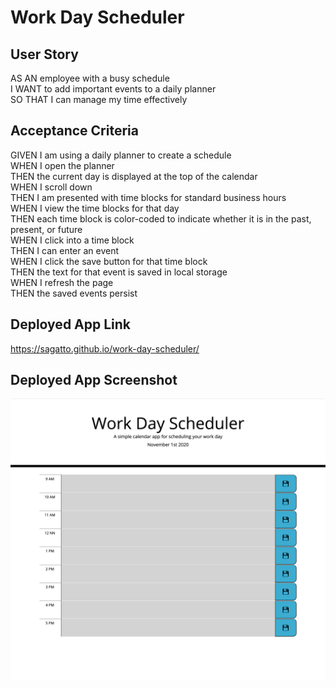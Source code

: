 # Work Day Scheduler

## User Story

AS AN employee with a busy schedule<br>
I WANT to add important events to a daily planner<br>
SO THAT I can manage my time effectively<br>

## Acceptance Criteria

GIVEN I am using a daily planner to create a schedule<br>
WHEN I open the planner<br>
THEN the current day is displayed at the top of the calendar<br>
WHEN I scroll down<br>
THEN I am presented with time blocks for standard business hours<br>
WHEN I view the time blocks for that day<br>
THEN each time block is color-coded to indicate whether it is in the past, present, or future<br>
WHEN I click into a time block<br>
THEN I can enter an event<br>
WHEN I click the save button for that time block<br>
THEN the text for that event is saved in local storage<br>
WHEN I refresh the page<br>
THEN the saved events persist<br>

## Deployed App Link

https://sagatto.github.io/work-day-scheduler/ <br>

## Deployed App Screenshot

![](/assets/images/scheduler_ss.png)

